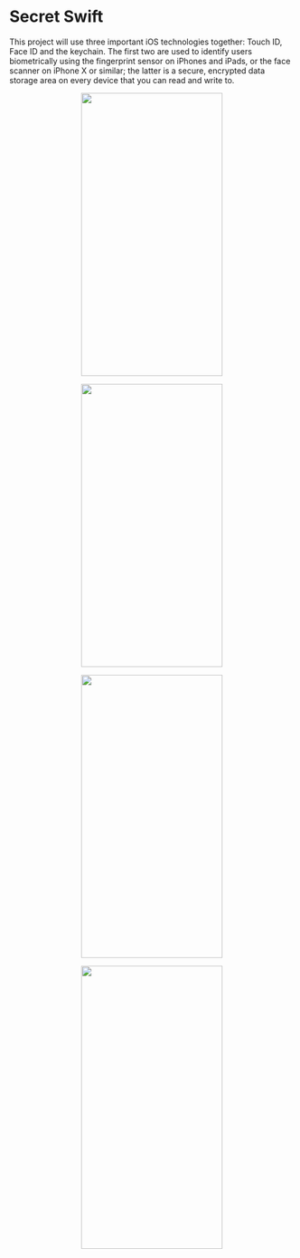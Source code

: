 # Secret Swift
This project will use three important iOS technologies together: Touch ID, Face ID and the keychain. The first two are used to identify users biometrically using the fingerprint sensor on iPhones and iPads, or the face scanner on iPhone X or similar; the latter is a secure, encrypted data storage area on every device that you can read and write to.

 <p align="center">
  <img width="250" height="500" src="https://user-images.githubusercontent.com/27751735/60543686-945a3e80-9d1f-11e9-91a0-4fa66bff55a2.png">
</p>
<p align="center">
  <img width="250" height="500" src="https://user-images.githubusercontent.com/27751735/60543690-96bc9880-9d1f-11e9-8428-a9c03ae83c8c.png">
</p>
<p align="center">
  <img width="250" height="500" src="https://user-images.githubusercontent.com/27751735/60543691-97edc580-9d1f-11e9-9f53-1d1d30e7c72e.png">
</p>
<p align="center">
  <img width="250" height="500" src="https://user-images.githubusercontent.com/27751735/60543687-94f2d500-9d1f-11e9-918f-15da0d3bfb69.png">
</p>
